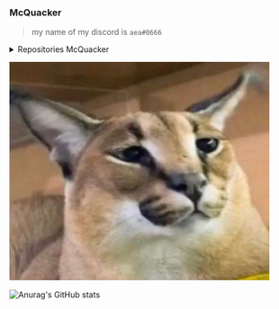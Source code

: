 ### McQuacker

>my name of my discord is `aea#0666`

<details>
  <summary>Repositories McQuacker</summary> <br>


  QuackerWare >private skid by me A pvp client for me and friends <br>
  QuackerWare discord >https://discord.gg/AmVBUJynEV <br>
  QuackerWareUser QuackerWare capes :v



</details>

![Floppa](Floppa.jpg)

![Anurag's GitHub stats](https://github-readme-stats.vercel.app/api?username=McQuacker&show_icons=true&theme=radical)







<!--
**McQuacker/McQuacker** is a ✨ _special_ ✨ repository because its `README.md` (this file) appears on your GitHub profile.

Here are some ideas to get you started:

- 🔭 I’m currently working on ...
- 🌱 I’m currently learning ...
- 👯 I’m looking to collaborate on ...
- 🤔 I’m looking for help with ...
- 💬 Ask me about ...
- 📫 How to reach me: ...
- 😄 Pronouns: ...
- ⚡ Fun fact: ...
-->
